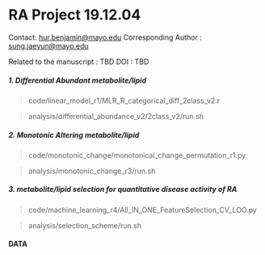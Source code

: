 RA Project     19.12.04
=========================

Contact: hur.benjamin@mayo.edu
Corresponding Author : sung.jaeyun@mayo.edu

Related to the manuscript : TBD
DOI : TBD

##### 1. Differential Abundant metabolite/lipid

>code/linear_model_r1/MLR_R_categorical_diff_2class_v2.r

>analysis/differential_abundance_v2/2class_v2/run.sh

##### 2. Monotonic Altering metabolite/lipid

>code/monotonic_change/monotonical_change_permutation_r1.py

>analysis/monotonic_change_r3/run.sh

##### 3. metabolite/lipid selection for quantitative disease activity of RA

>code/machine_learning_r4/All_IN_ONE_FeatureSelection_CV_LOO.py

>analysis/selection_scheme/run.sh

#### DATA
